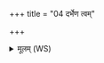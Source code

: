 +++
title = "04 दर्भेण त्वम्"

+++
<details><summary>मूलम् (WS)</summary>

दर्भेण त्वं कृणु वीर्याणि दर्भं बिभ्रदात्मना मा व्यथिष्ठाः ।  
अतिष्ठायो वर्चसैध्वन्यान् सूर्येवाभाहि प्रदिशश्चतस्रः ॥ ५ ॥
</details>
